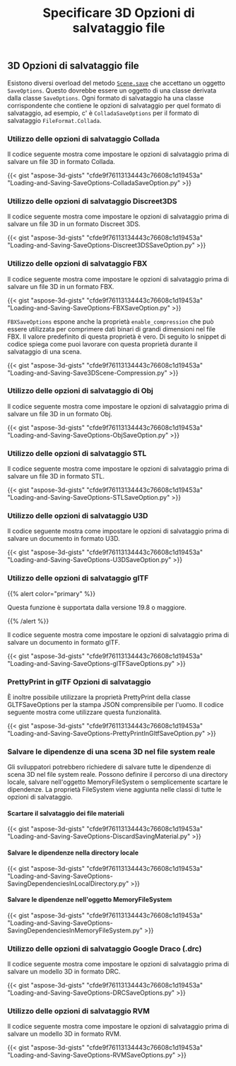 ﻿---
title: Specificare 3D Opzioni di salvataggio file
type: docs
weight: 40
url: /it/python-net/specify-3d-file-save-options/
description: Esistono diverse scene. Salvare gli overload del metodo che accettano un oggetto SaveOptions. Ogni formato di salvataggio ha una classe corrispondente che contiene le opzioni di salvataggio per quel formato di salvataggio.
---
## **3D Opzioni di salvataggio file**
Esistono diversi overload del metodo [`Scene.save`](https://reference.aspose.com/3d/net/aspose.threed/scene) che accettano un oggetto `SaveOptions`. Questo dovrebbe essere un oggetto di una classe derivata dalla classe `SaveOptions`. Ogni formato di salvataggio ha una classe corrispondente che contiene le opzioni di salvataggio per quel formato di salvataggio, ad esempio, c' è `ColladaSaveOptions` per il formato di salvataggio `FileFormat.Collada`.
### **Utilizzo delle opzioni di salvataggio Collada**
Il codice seguente mostra come impostare le opzioni di salvataggio prima di salvare un file 3D in formato Collada.

{{< gist "aspose-3d-gists" "cfde9f76113134443c76608c1d19453a" "Loading-and-Saving-SaveOptions-ColladaSaveOption.py" >}}
### **Utilizzo delle opzioni di salvataggio Discreet3DS**
Il codice seguente mostra come impostare le opzioni di salvataggio prima di salvare un file 3D in un formato Discreet 3DS.

{{< gist "aspose-3d-gists" "cfde9f76113134443c76608c1d19453a" "Loading-and-Saving-SaveOptions-Discreet3DSSaveOption.py" >}}
### **Utilizzo delle opzioni di salvataggio FBX**
Il codice seguente mostra come impostare le opzioni di salvataggio prima di salvare un file 3D in un formato FBX.

{{< gist "aspose-3d-gists" "cfde9f76113134443c76608c1d19453a" "Loading-and-Saving-SaveOptions-FBXSaveOption.py" >}}

`FBXSaveOptions` espone anche la proprietà `enable_compression` che può essere utilizzata per comprimere dati binari di grandi dimensioni nel file FBX. Il valore predefinito di questa proprietà è vero. Di seguito lo snippet di codice spiega come puoi lavorare con questa proprietà durante il salvataggio di una scena.



{{< gist "aspose-3d-gists" "cfde9f76113134443c76608c1d19453a" "Loading-and-Saving-Save3DScene-Compression.py" >}}
### **Utilizzo delle opzioni di salvataggio di Obj**
Il codice seguente mostra come impostare le opzioni di salvataggio prima di salvare un file 3D in un formato Obj.

{{< gist "aspose-3d-gists" "cfde9f76113134443c76608c1d19453a" "Loading-and-Saving-SaveOptions-ObjSaveOption.py" >}}
### **Utilizzo delle opzioni di salvataggio STL**
Il codice seguente mostra come impostare le opzioni di salvataggio prima di salvare un file 3D in formato STL.

{{< gist "aspose-3d-gists" "cfde9f76113134443c76608c1d19453a" "Loading-and-Saving-SaveOptions-STLSaveOption.py" >}}
### **Utilizzo delle opzioni di salvataggio U3D**
Il codice seguente mostra come impostare le opzioni di salvataggio prima di salvare un documento in formato U3D.

{{< gist "aspose-3d-gists" "cfde9f76113134443c76608c1d19453a" "Loading-and-Saving-SaveOptions-U3DSaveOption.py" >}}
### **Utilizzo delle opzioni di salvataggio glTF**
{{% alert color="primary" %}} 

Questa funzione è supportata dalla versione 19.8 o maggiore.

{{% /alert %}} 



Il codice seguente mostra come impostare le opzioni di salvataggio prima di salvare un documento in formato glTF.

{{< gist "aspose-3d-gists" "cfde9f76113134443c76608c1d19453a" "Loading-and-Saving-SaveOptions-glTFSaveOptions.py" >}}
### **PrettyPrint in glTF Opzioni di salvataggio**
È inoltre possibile utilizzare la proprietà PrettyPrint della classe GLTFSaveOptions per la stampa JSON comprensibile per l'uomo. Il codice seguente mostra come utilizzare questa funzionalità.

{{< gist "aspose-3d-gists" "cfde9f76113134443c76608c1d19453a" "Loading-and-Saving-SaveOptions-PrettyPrintInGltfSaveOption.py" >}}
### **Salvare le dipendenze di una scena 3D nel file system reale**
Gli sviluppatori potrebbero richiedere di salvare tutte le dipendenze di scena 3D nel file system reale. Possono definire il percorso di una directory locale, salvare nell'oggetto MemoryFileSystem o semplicemente scartare le dipendenze. La proprietà FileSystem viene aggiunta nelle classi di tutte le opzioni di salvataggio.
#### **Scartare il salvataggio dei file materiali**
{{< gist "aspose-3d-gists" "cfde9f76113134443c76608c1d19453a" "Loading-and-Saving-SaveOptions-DiscardSavingMaterial.py" >}}
#### **Salvare le dipendenze nella directory locale**
{{< gist "aspose-3d-gists" "cfde9f76113134443c76608c1d19453a" "Loading-and-Saving-SaveOptions-SavingDependenciesInLocalDirectory.py" >}}
#### **Salvare le dipendenze nell'oggetto MemoryFileSystem**
{{< gist "aspose-3d-gists" "cfde9f76113134443c76608c1d19453a" "Loading-and-Saving-SaveOptions-SavingDependenciesInMemoryFileSystem.py" >}}
### **Utilizzo delle opzioni di salvataggio Google Draco (.drc)**
Il codice seguente mostra come impostare le opzioni di salvataggio prima di salvare un modello 3D in formato DRC.

{{< gist "aspose-3d-gists" "cfde9f76113134443c76608c1d19453a" "Loading-and-Saving-SaveOptions-DRCSaveOptions.py" >}}
### **Utilizzo delle opzioni di salvataggio RVM**
Il codice seguente mostra come impostare le opzioni di salvataggio prima di salvare un modello 3D in formato RVM.

{{< gist "aspose-3d-gists" "cfde9f76113134443c76608c1d19453a" "Loading-and-Saving-SaveOptions-RVMSaveOptions.py" >}}
